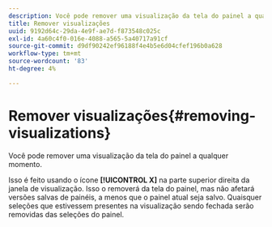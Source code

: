 ```yaml
---
description: Você pode remover uma visualização da tela do painel a qualquer momento.
title: Remover visualizações
uuid: 9192d64c-29da-4e9f-ae7d-f873548c025c
exl-id: 4a60c4f0-016e-4088-a565-5a40717a91cf
source-git-commit: d9df90242ef96188f4e4b5e6d04cfef196b0a628
workflow-type: tm+mt
source-wordcount: '83'
ht-degree: 4%

---
```


# Remover visualizações{#removing-visualizations}

Você pode remover uma visualização da tela do painel a qualquer momento.

Isso é feito usando o ícone **[!UICONTROL X]** na parte superior direita da janela de visualização. Isso o removerá da tela do painel, mas não afetará versões salvas de painéis, a menos que o painel atual seja salvo. Quaisquer seleções que estivessem presentes na visualização sendo fechada serão removidas das seleções do painel.
